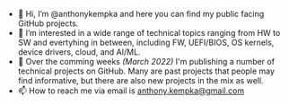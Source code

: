 - 👋 Hi, I’m @anthonykempka and here you can find my public facing GitHub projects.
- 👀 I’m interested in a wide range of technical topics ranging from HW to SW and evertyhing in between, including FW, UEFI/BIOS, OS kernels, device drivers, cloud, and AI/ML.
- 🌱 Over the comming weeks _(March 2022)_ I'm publishing a number of technical projects on GitHub. Many are past projects that people may find informative, but there are also new projects in the mix as well.
- 📫 How to reach me via email is <anthony.kempka@gmail.com>

<!---
anthonykempka/anthonykempka is a ✨ special ✨ repository because its `README.md` (this file) appears on your GitHub profile.
You can click the Preview link to take a look at your changes.
--->
